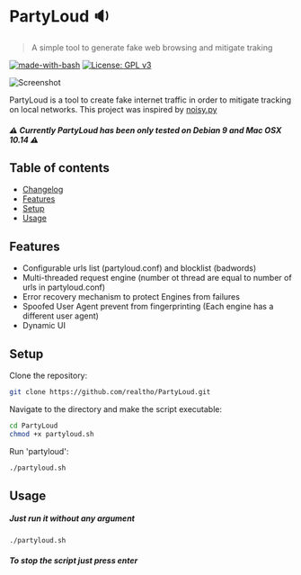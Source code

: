 # PartyLoud :sound:
> A simple tool to generate fake web browsing and mitigate traking

[![made-with-bash](https://img.shields.io/badge/Made%20with-Bash-1f425f.svg)](https://www.gnu.org/software/bash/)
[![License: GPL v3](https://img.shields.io/badge/License-GPLv3-blue.svg)](https://www.gnu.org/licenses/gpl-3.0)

![Screenshot](https://i.imgur.com/cn1eEFs.png)

PartyLoud is a tool to create fake internet traffic
in order to mitigate tracking on local networks.
This project was inspired by [noisy.py](https://github.com/1tayH/noisy "noisy.py")

##### :warning: Currently PartyLoud has been only tested on Debian 9 and Mac OSX 10.14 :warning:

## Table of contents

* [Changelog](CHANGELOG.md)
* [Features](#features)
* [Setup](#setup)
* [Usage](#usage)

## Features

- Configurable urls list (partyloud.conf) and blocklist (badwords)
- Multi-threaded request engine (number ot thread are equal to number of urls in partyloud.conf)
- Error recovery mechanism to protect Engines from failures
- Spoofed User Agent prevent from fingerprinting (Each engine has a different user agent)
- Dynamic UI

## Setup

Clone the repository:
```sh
git clone https://github.com/realtho/PartyLoud.git
```
Navigate to the directory and make the script executable:
```sh
cd PartyLoud
chmod +x partyloud.sh
```
Run 'partyloud':
```sh
./partyloud.sh
```

## Usage

##### Just run it without any argument

```sh
./partyloud.sh
```

##### To stop the script just press enter
